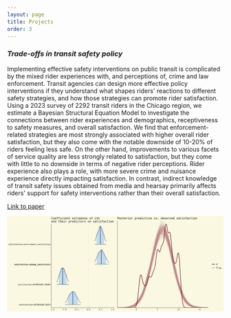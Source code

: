 ```yaml
---
layout: page
title: Projects
order: 3
---
```


### *Trade-offs in transit safety policy*

 Implementing effective safety interventions on public transit is complicated by the mixed rider experiences with, and perceptions of, crime and law enforcement. Transit agencies can design more effective policy interventions if they understand what shapes riders' reactions to different safety strategies, and how those strategies can promote rider satisfaction. Using a 2023 survey of 2292 transit riders in the Chicago region, we estimate a Bayesian Structural Equation Model to investigate the connections between rider experiences and demographics, receptiveness to safety measures, and overall satisfaction. We find that enforcement-related strategies are most strongly associated with higher overall rider satisfaction, but they also come with the notable downside of 10-20\% of riders feeling less safe. On the other hand, improvements to various facets of service quality are less strongly related to satisfaction, but they come with little to no downside in terms of negative rider perceptions. Rider experience also plays a role, with more severe crime and nuisance experience directly impacting satisfaction. In contrast, indirect knowledge of transit safety issues obtained from media and hearsay primarily affects riders' support for safety interventions rather than their overall satisfaction.

[Link to paper](https://papers.ssrn.com/sol3/papers.cfm?abstract_id=4989514)

![sat-pic](assets/images/sat_color.jpeg)
